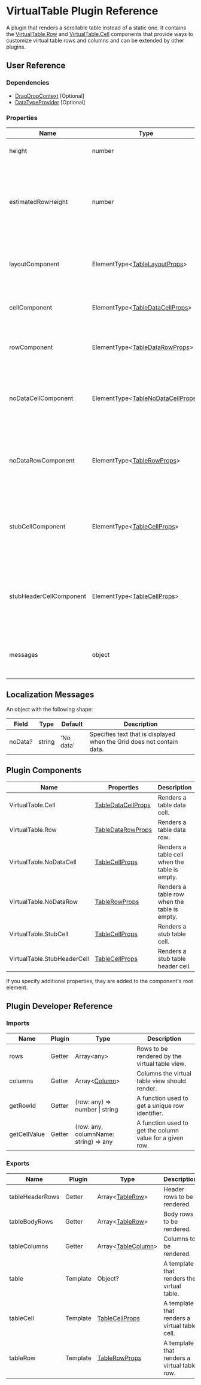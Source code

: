 # VirtualTable Plugin Reference

A plugin that renders a scrollable table instead of a static one. It contains the [VirtualTable.Row](#plugin-components) and [VirtualTable.Cell](#plugin-components) components that provide ways to customize virtual table rows and columns and can be extended by other plugins.

## User Reference

### Dependencies

- [DragDropContext](drag-drop-context.md) [Optional]
- [DataTypeProvider](data-type-provider.md) [Optional]

### Properties

Name | Type | Default | Description
-----|------|---------|------------
height | number | 530 | The virtual table's height.
estimatedRowHeight | number | `37` for [Bootstrap3](https://www.npmjs.com/package/@devexpress/dx-react-grid-bootstrap3); `48` for [Material UI](https://www.npmjs.com/package/@devexpress/dx-react-grid-material-ui) | Estimated row height. Specify the average value for a table whose rows have different heights.
layoutComponent | ElementType&lt;[TableLayoutProps](table.md#tablelayoutprops)&gt; | | A component that renders a table layout.
cellComponent | ElementType&lt;[TableDataCellProps](table.md#tabledatacellprops)&gt; | | A component that renders a table cell.
rowComponent | ElementType&lt;[TableDataRowProps](table.md#tabledatarowprops)&gt; | | A component that renders a table row.
noDataCellComponent | ElementType&lt;[TableNoDataCellProps](table.md#tablenodatacellprops)&gt; | | A component that renders a table cell when the table is empty.
noDataRowComponent | ElementType&lt;[TableRowProps](table.md#tablerowprops)&gt; | | A component that renders a table row when the table is empty.
stubCellComponent | ElementType&lt;[TableCellProps](table.md#tablecellprops)&gt; | | A component that renders a stub table cell if the cell value is not provided.
stubHeaderCellComponent | ElementType&lt;[TableCellProps](table.md#tablecellprops)&gt; | | A component that renders a stub header cell if the cell value is not provided.
messages | object | | An object that specifies the [localization messages](#localization-messages).

## Localization Messages

An object with the following shape:

Field | Type | Default | Description
------|------|---------|------------
noData? | string | 'No data' | Specifies text that is displayed when the Grid does not contain data.

## Plugin Components

Name | Properties | Description
-----|------------|------------
VirtualTable.Cell | [TableDataCellProps](table.md#tabledatacellprops) | Renders a table data cell.
VirtualTable.Row | [TableDataRowProps](table.md#tabledatarowprops) | Renders a table data row.
VirtualTable.NoDataCell | [TableCellProps](table.md#tablecellprops) | Renders a table cell when the table is empty.
VirtualTable.NoDataRow | [TableRowProps](table.md#tablerowprops) | Renders a table row when the table is empty.
VirtualTable.StubCell | [TableCellProps](table.md#tablecellprops) | Renders a stub table cell.
VirtualTable.StubHeaderCell | [TableCellProps](table.md#tablecellprops) | Renders a stub table header cell.

If you specify additional properties, they are added to the component's root element.

## Plugin Developer Reference

### Imports

Name | Plugin | Type | Description
-----|--------|------|------------
rows | Getter | Array&lt;any&gt; | Rows to be rendered by the virtual table view.
columns | Getter | Array&lt;[Column](table.md#column-extension)&gt; | Columns the virtual table view should render.
getRowId | Getter | (row: any) => number &#124; string | A function used to get a unique row identifier.
getCellValue | Getter | (row: any, columnName: string) => any | A function used to get the column value for a given row.

### Exports

Name | Plugin | Type | Description
-----|--------|------|------------
tableHeaderRows | Getter | Array&lt;[TableRow](table.md#tablerow)&gt; | Header rows to be rendered.
tableBodyRows | Getter | Array&lt;[TableRow](table.md#tablerow)&gt; | Body rows to be rendered.
tableColumns | Getter | Array&lt;[TableColumn](table.md#tablecolumn)&gt; | Columns to be rendered.
table | Template | Object? | A template that renders the virtual table.
tableCell | Template | [TableCellProps](table.md#tablecellprops) | A template that renders a virtual table cell.
tableRow | Template | [TableRowProps](table.md#tablerowprops) | A template that renders a virtual table row.
